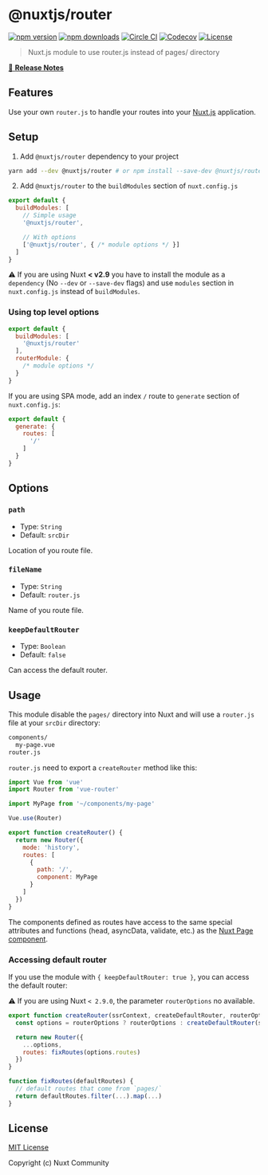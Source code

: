 # @nuxtjs/router

[![npm version][npm-version-src]][npm-version-href]
[![npm downloads][npm-downloads-src]][npm-downloads-href]
[![Circle CI][circle-ci-src]][circle-ci-href]
[![Codecov][codecov-src]][codecov-href]
[![License][license-src]][license-href]

> Nuxt.js module to use router.js instead of pages/ directory

[📖 **Release Notes**](./CHANGELOG.md)

## Features

Use your own `router.js` to handle your routes into your [Nuxt.js](https://nuxtjs.org) application.

## Setup

1. Add `@nuxtjs/router` dependency to your project

```bash
yarn add --dev @nuxtjs/router # or npm install --save-dev @nuxtjs/router
```

2. Add `@nuxtjs/router` to the `buildModules` section of `nuxt.config.js`

```js
export default {
  buildModules: [
    // Simple usage
    '@nuxtjs/router',

    // With options
    ['@nuxtjs/router', { /* module options */ }]
  ]
}
```

:warning: If you are using Nuxt **< v2.9** you have to install the module as a `dependency` (No `--dev` or `--save-dev` flags) and use `modules` section in `nuxt.config.js` instead of `buildModules`.

### Using top level options

```js
export default {
  buildModules: [
    '@nuxtjs/router'
  ],
  routerModule: {
    /* module options */
  }
}
```

If you are using SPA mode, add an index `/` route to `generate` section of `nuxt.config.js`:

```js
export default {
  generate: {
    routes: [
      '/'
    ]
  }
}
```

## Options

### `path`

- Type: `String`
- Default: `srcDir`

Location of you route file.

### `fileName`

- Type: `String`
- Default: `router.js`

Name of you route file.

### `keepDefaultRouter`

- Type: `Boolean`
- Default: `false`

Can access the default router.

## Usage

This module disable the `pages/` directory into Nuxt and will use a `router.js` file at your `srcDir` directory:

```bash
components/
  my-page.vue
router.js
```

`router.js` need to export a `createRouter` method like this:

```js
import Vue from 'vue'
import Router from 'vue-router'

import MyPage from '~/components/my-page'

Vue.use(Router)

export function createRouter() {
  return new Router({
    mode: 'history',
    routes: [
      {
        path: '/',
        component: MyPage
      }
    ]
  })
}
```

The components defined as routes have access to the same special attributes and functions (head, asyncData, validate, etc.) as the [Nuxt Page component](https://nuxtjs.org/guide/views/#pages).

### Accessing default router

If you use the module with `{ keepDefaultRouter: true }`, you can access the default router:

:warning: If you are using Nuxt `< 2.9.0`, the parameter `routerOptions` no available.

```js
export function createRouter(ssrContext, createDefaultRouter, routerOptions) {
  const options = routerOptions ? routerOptions : createDefaultRouter(ssrContext).options

  return new Router({
    ...options,
    routes: fixRoutes(options.routes)
  })
}

function fixRoutes(defaultRoutes) {
  // default routes that come from `pages/`
  return defaultRoutes.filter(...).map(...)
}
```

## License

[MIT License](./LICENSE)

Copyright (c) Nuxt Community

<!-- Badges -->
[npm-version-src]: https://img.shields.io/npm/v/@nuxtjs/router/latest.svg?style=flat-square
[npm-version-href]: https://npmjs.com/package/@nuxtjs/router

[npm-downloads-src]: https://img.shields.io/npm/dt/@nuxtjs/router.svg?style=flat-square
[npm-downloads-href]: https://npmjs.com/package/@nuxtjs/router

[circle-ci-src]: https://img.shields.io/circleci/project/github/nuxt-community/router-module.svg?style=flat-square
[circle-ci-href]: https://circleci.com/gh/nuxt-community/router-module

[codecov-src]: https://img.shields.io/codecov/c/github/nuxt-community/router-module.svg?style=flat-square
[codecov-href]: https://codecov.io/gh/nuxt-community/router-module

[license-src]: https://img.shields.io/npm/l/@nuxtjs/router.svg?style=flat-square
[license-href]: https://npmjs.com/package/@nuxtjs/router
